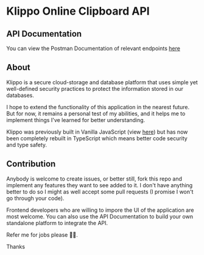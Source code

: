 # Klippo Online Clipboard API

## API Documentation
You can view the Postman Documentation of relevant endpoints [here](https://documenter.getpostman.com/view/20503181/2s8YmSsLZj) 

## About
Klippo is a secure cloud-storage and database platform that uses simple yet well-defined security practices to protect the information stored in our databases.

I hope to extend the functionality of this application in the nearest future. But for now, it remains a personal test of my abilities, and it helps me to implement things I've learned for better understanding.

Klippo was previously built in Vanilla JavaScript (view [here](https://github.com/peteradeojo/klippo/tree/vanilla)) but has now been completely rebuilt in TypeScript which means better code security and type safety.

## Contribution

Anybody is welcome to create issues, or better still, fork this repo and implement any features they want to see added to it. I don't have anything better to do so I might as well accept some pull requests (I promise I won't go through your code).

Frontend developers who are willing to impore the UI of the application are most welcome. You can also use the API Documentation to build your own standalone platform to integrate the API.

Refer me for jobs please 🙏🏽.

Thanks
